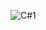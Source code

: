 ![C#1](https://github.com/dleksmd22/develop_record/assets/153247850/d4b9a4ad-a289-4ff0-bba7-da0cf587085a)

